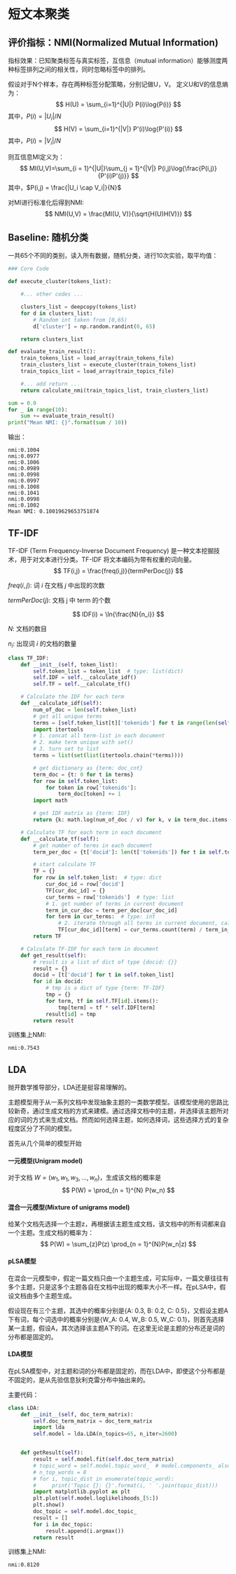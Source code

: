 # 短文本聚类

## 评价指标：NMI(Normalized Mutual Information)

指标效果：已知聚类标签与真实标签，互信息（mutual information）能够测度两种标签排列之间的相关性，同时忽略标签中的排列。

假设对于N个样本，存在两种标签分配策略，分别记做U，V。
定义U和V的信息熵为：
$$
H(U) = \sum_{i=1}^{|U|} P(i)\log{P(i)}
$$
其中，$P(i) = |U_i| / N$
$$
H(V) = \sum_{i=1}^{|V|} P'(i)\log{P'(i)}
$$
其中，$P(i) = |V_i| / N$

则互信息MI定义为：
$$
MI(U,V)=\sum_{i = 1}^{|U|}\sum_{j = 1}^{|V|} P(i,j)\log{\frac{P(i,j)}{P'(i)P'(j)}}
$$
其中，$P(i,j) = \frac{|U_i \cap V_i|}{N}$

对MI进行标准化后得到NMI:
$$
NMI(U,V) = \frac{MI(U, V)}{\sqrt{H(U)H(V)}}
$$

## Baseline: 随机分类

一共65个不同的类别，读入所有数据，随机分类，进行10次实验，取平均值：

```python
### Core Code

def execute_cluster(tokens_list):

    #... other codes ...

    clusters_list = deepcopy(tokens_list)
    for d in clusters_list:
        # Random int taken from [0,65)
        d['cluster'] = np.random.randint(0, 65)

    return clusters_list

def evaluate_train_result():
    train_tokens_list = load_array(train_tokens_file)
    train_clusters_list = execute_cluster(train_tokens_list)
    train_topics_list = load_array(train_topics_file)

    #... add return ...
    return calculate_nmi(train_topics_list, train_clusters_list)

sum = 0.0
for _ in range(10):
    sum += evaluate_train_result()
print("Mean NMI: {}".format(sum / 10))
```

输出：

```
nmi:0.1004
nmi:0.0977
nmi:0.1006
nmi:0.0989
nmi:0.0998
nmi:0.0997
nmi:0.1008
nmi:0.1041
nmi:0.0998
nmi:0.1002
Mean NMI: 0.10019629653751874
```

## TF-IDF

TF-IDF (Term Frequency-Inverse Document Frequency) 是一种文本挖掘技术，用于对文本进行分类。TF-IDF 将文本编码为带有权重的词向量。
$$
TF(i,j) = \frac{freq(i,j)}{termPerDoc(j)}
$$

$freq(i,j)$: 词 $i$ 在文档 $j$ 中出现的次数

$termPerDoc(j)$: 文档 j 中 term 的个数

$$
IDF(i) = \ln{\frac{N}{n_i}}
$$


$N$: 文档的数目

$n_i$: 出现词 $i$ 的文档的数量

```python
class TF_IDF:
    def __init__(self, token_list):
        self.token_list = token_list  # type: list(dict)
        self.IDF = self.__calculate_idf()
        self.TF = self.__calculate_tf()

    # Calculate the IDF for each term
    def __calculate_idf(self):
        num_of_doc = len(self.token_list)
        # get all unique terms
        terms = [self.token_list[t]['tokenids'] for t in range(len(self.token_list))]
        import itertools
        # 1. concat all term-list in each document
        # 2. make term unique with set()
        # 3. turn set to list
        terms = list(set(list(itertools.chain(*terms))))

        # get dictionary as {term: doc_cnt}
        term_doc = {t: 0 for t in terms}
        for row in self.token_list:
            for token in row['tokenids']:
                term_doc[token] += 1
        import math

        # get IDF matrix as {term: IDF}
        return {k: math.log(num_of_doc / v) for k, v in term_doc.items()}

    # Calculate TF for each term in each document
    def __calculate_tf(self):
        # get number of terms in each document
        term_per_doc = {t['docid']: len(t['tokenids']) for t in self.token_list}

        # start calculate TF
        TF = {}
        for row in self.token_list:  # type: dict
            cur_doc_id = row['docid']
            TF[cur_doc_id] = {}
            cur_terms = row['tokenids']  # type: list
            # 1. get number of terms in current document
            term_in_cur_doc = term_per_doc[cur_doc_id]
            for term in cur_terms:  # type: int
                # 2. iterate through all terms in current document, calculate TF
                TF[cur_doc_id][term] = cur_terms.count(term) / term_in_cur_doc
        return TF

    # Calculate TF-IDF for each term in document
    def get_result(self):
        # result is a list of dict of type {docid: {}}
        result = {}
        docid = [t['docid'] for t in self.token_list]
        for id in docid:
            # tmp is a dict of type {term: TF-IDF}
            tmp = {}
            for term, tf in self.TF[id].items():
                tmp[term] = tf * self.IDF[term]
            result[id] = tmp
        return result

```

训练集上NMI:
```
nmi:0.7543
```


## LDA

抛开数学推导部分，LDA还是挺容易理解的。

主题模型用于从一系列文档中发现抽象主题的一类数学模型。该模型使用的思路比较新奇，通过生成文档的方式来建模。通过选择文档中的主题，并选择该主题所对应的词的方式来生成文档。然而如何选择主题，如何选择词，这些选择方式的复杂程度区分了不同的模型。

首先从几个简单的模型开始

#### 一元模型(Unigram model)

对于文档 $W = (w_1, w_1, w_3, ..., w_n)$，生成该文档的概率是
$$
P(W) = \prod_{n = 1}^{N} P(w_n)
$$

#### 混合一元模型(Mixture of unigrams model)

给某个文档先选择一个主题z，再根据该主题生成文档，该文档中的所有词都来自一个主题。生成文档的概率为：
$$
P(W) = \sum_{z}P(z) \prod_{n = 1}^{N}P(w_n|z)
$$

#### pLSA模型

在混合一元模型中，假定一篇文档只由一个主题生成，可实际中，一篇文章往往有多个主题，只是这多个主题各自在文档中出现的概率大小不一样。在pLSA中，假设文档由多个主题生成。

假设现在有三个主题，其选中的概率分别是{A: 0.3, B: 0.2, C: 0.5}，又假设主题A下有词，每个词选中的概率分别是{W_A: 0.4, W_B: 0.5, W_C: 0.1}，则首先选择某一主题，假设A，其次选择该主题A下的词。在这里无论是主题的分布还是词的分布都是固定的。

#### LDA模型

在pLSA模型中，对主题和词的分布都是固定的，而在LDA中，即使这个分布都是不固定的，是从先验信息狄利克雷分布中抽出来的。

主要代码：
``` python
class LDA:
    def __init__(self, doc_term_matrix):
        self.doc_term_matrix = doc_term_matrix
        import lda
        self.model = lda.LDA(n_topics=65, n_iter=2600)


    def getResult(self):
        result = self.model.fit(self.doc_term_matrix)
        # topic_word = self.model.topic_word_  # model.components_ also works
        # n_top_words = 8
        # for i, topic_dist in enumerate(topic_word):
        #     print('Topic {}: {}'.format(i, ' '.join(topic_dist)))
        import matplotlib.pyplot as plt
        plt.plot(self.model.loglikelihoods_[5:])
        plt.show()
        doc_topic = self.model.doc_topic_
        result = []
        for i in doc_topic:
            result.append(i.argmax())
        return result

```

训练集上NMI:
```
nmi:0.8120
```